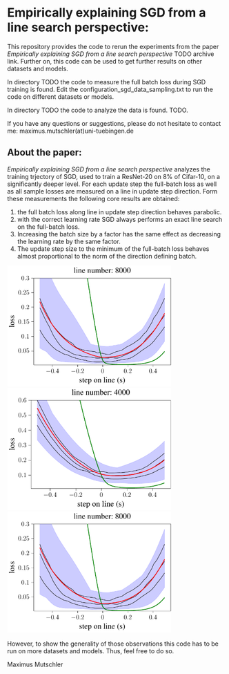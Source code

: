 # Empirically explaining SGD from a line search perspective:
This repository provides the code to rerun the experiments from the paper  _Empirically explaining SGD from a line search perspective_ TODO archive link.
Further on, this code can be used to get further results on other datasets and models.

In directory TODO the code to measure the full batch loss during SGD training is found. 
Edit the configuration_sgd_data_sampling.txt to run the code on different datasets or models.

In directory TODO the code to analyze the data is found. TODO. 

If you have any questions or suggestions, please do not hesitate to contact me: maximus.mutschler(at)uni-tuebingen.de

## About the paper:
_Empirically explaining SGD from a line search perspective_ analyzes the training trjectory of SGD, used to train a ResNet-20 on 8% of Cifar-10, on a significantly deeper level.
For each update step the full-batch loss as well as all sample losses are measured on a line in update step direction.
Form these measurements the following core results are obtained:
1. the full batch loss along line in update step direction behaves parabolic.
2. with the correct learning rate SGD always performs an exact line search on the full-batch loss.
3. Increasing the batch size by a factor has the same effect as decreasing the learning rate by the same factor.
4. The update step size to the minimum of the full-batch loss behaves almost proportional to the norm of the direction defining batch.

<p float="left"> 
<img src="/images/line1.png" title="full-batch loss along update step direction" alt="full-batch loss along update step direction" width="380" />
<img src="images/line2.png" title="full-batch loss along update step direction" alt="full-batch loss along update step direction" width="380" />
<img src="images/line3.png" title="full-batch loss along update step direction" alt="full-batch loss along update step direction" width="380" />
</p>


However, to show the generality of those observations this code has to be run on more datasets and models.
Thus, feel free to do so.

Maximus Mutschler







